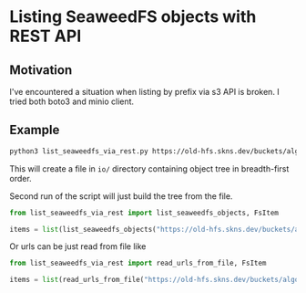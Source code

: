 # Listing SeaweedFS objects with REST API

## Motivation

I've encountered a situation when listing by prefix via s3 API is broken.
I tried both boto3 and minio client.

## Example

```bash
python3 list_seaweedfs_via_rest.py https://old-hfs.skns.dev/buckets/algoseek/algoseek/future_spreads/ io
```

This will create a file in `io/` directory containing object tree in breadth-first order.

Second run of the script will just build the tree from the file.


```python
from list_seaweedfs_via_rest import list_seaweedfs_objects, FsItem

items = list(list_seaweedfs_objects("https://old-hfs.skns.dev/buckets/algoseek/algoseek/future_spreads/", "io"))
```

Or urls can be just read from file like


```python
from list_seaweedfs_via_rest import read_urls_from_file, FsItem

items = list(read_urls_from_file("https://old-hfs.skns.dev/buckets/algoseek/algoseek/future_spreads/", "io"))
```

